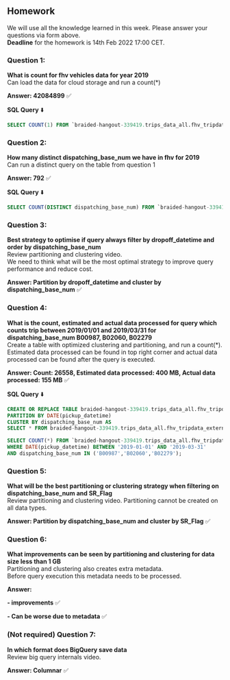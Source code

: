 ## Homework
 
We will use all the knowledge learned in this week. Please answer your questions via form above.  
**Deadline** for the homework is 14th Feb 2022 17:00 CET.

### Question 1: 
**What is count for fhv vehicles data for year 2019**  
Can load the data for cloud storage and run a count(*)

**Answer: 42084899**  ✅

**SQL Query** ⬇️ 
~~~~sql
SELECT COUNT(1) FROM `braided-hangout-339419.trips_data_all.fhv_tripdata` 
~~~~ 

### Question 2: 
**How many distinct dispatching_base_num we have in fhv for 2019**  
Can run a distinct query on the table from question 1

**Answer: 792**  ✅

**SQL Query** ⬇️
~~~~sql
SELECT COUNT(DISTINCT dispatching_base_num) FROM `braided-hangout-339419.trips_data_all.fhv_tripdata` 
~~~~

### Question 3: 
**Best strategy to optimise if query always filter by dropoff_datetime and order by dispatching_base_num**  
Review partitioning and clustering video.   
We need to think what will be the most optimal strategy to improve query 
performance and reduce cost.

**Answer: Partition by dropoff_datetime and cluster by dispatching_base_num**  ✅

### Question 4: 
**What is the count, estimated and actual data processed for query which counts trip between 2019/01/01 and 2019/03/31 for dispatching_base_num B00987, B02060, B02279**  
Create a table with optimized clustering and partitioning, and run a 
count(*). Estimated data processed can be found in top right corner and
actual data processed can be found after the query is executed.

**Answer: Count: 26558, Estimated data processed: 400 MB, Actual data processed: 155 MB**  ✅

**SQL Query** ⬇️
~~~~sql
CREATE OR REPLACE TABLE braided-hangout-339419.trips_data_all.fhv_tripdata_partitioned_clustered
PARTITION BY DATE(pickup_datetime)
CLUSTER BY dispatching_base_num AS
SELECT * FROM braided-hangout-339419.trips_data_all.fhv_tripdata_external_table;

SELECT COUNT(*) FROM `braided-hangout-339419.trips_data_all.fhv_tripdata_partitioned_clustered` 
WHERE DATE(pickup_datetime) BETWEEN '2019-01-01' AND '2019-03-31'
AND dispatching_base_num IN ('B00987','B02060','B02279');
~~~~

### Question 5: 
**What will be the best partitioning or clustering strategy when filtering on dispatching_base_num and SR_Flag**  
Review partitioning and clustering video. 
Partitioning cannot be created on all data types.

**Answer:  Partition by dispatching_base_num and cluster by SR_Flag**   ✅

### Question 6: 
**What improvements can be seen by partitioning and clustering for data size less than 1 GB**  
Partitioning and clustering also creates extra metadata.  
Before query execution this metadata needs to be processed.

**Answer:**

**- improvements** ✅

**- Can be worse due to metadata** ✅

### (Not required) Question 7: 
**In which format does BigQuery save data**  
Review big query internals video.

**Answer: Columnar**  ✅
